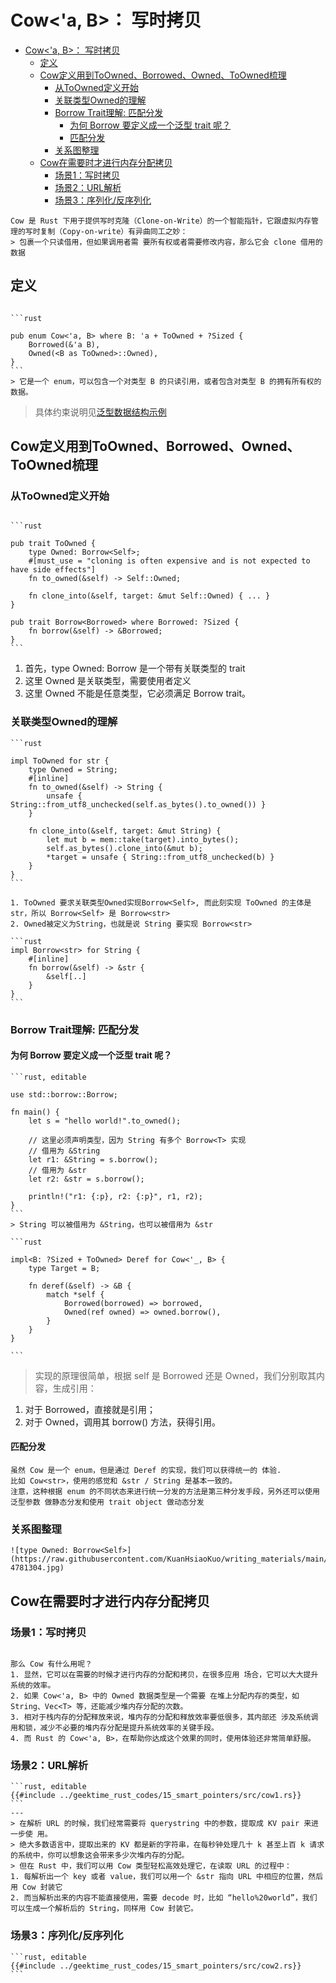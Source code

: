 # Cow<'a, B>： 写时拷贝

<!--ts-->
* [Cow&lt;'a, B&gt;： 写时拷贝](#cowa-b-写时拷贝)
   * [定义](#定义)
   * [Cow定义用到ToOwned、Borrowed、Owned、ToOwned梳理](#cow定义用到toownedborrowedownedtoowned梳理)
      * [从ToOwned定义开始](#从toowned定义开始)
      * [关联类型Owned的理解](#关联类型owned的理解)
      * [Borrow Trait理解: 匹配分发](#borrow-trait理解-匹配分发)
         * [为何 Borrow 要定义成一个泛型 trait 呢？](#为何-borrow-要定义成一个泛型-trait-呢)
         * [匹配分发](#匹配分发)
      * [关系图整理](#关系图整理)
   * [Cow在需要时才进行内存分配拷贝](#cow在需要时才进行内存分配拷贝)
      * [场景1：写时拷贝](#场景1写时拷贝)
      * [场景2：URL解析](#场景2url解析)
      * [场景3：序列化/反序列化](#场景3序列化反序列化)

<!-- Created by https://github.com/ekalinin/github-markdown-toc -->
<!-- Added by: runner, at: Thu Jan 26 08:04:44 UTC 2023 -->

<!--te-->

~~~admonish info title='写时复制（Copy-on-write）有异曲同工之妙' collapsible=true
Cow 是 Rust 下用于提供写时克隆（Clone-on-Write）的一个智能指针，它跟虚拟内存管 理的写时复制（Copy-on-write）有异曲同工之妙：
> 包裹一个只读借用，但如果调用者需 要所有权或者需要修改内容，那么它会 clone 借用的数据
~~~

## 定义

~~~admonish info title='Cow定义' collapsible=true

```rust

pub enum Cow<'a, B> where B: 'a + ToOwned + ?Sized {
    Borrowed(&'a B),
    Owned(<B as ToOwned>::Owned),
}
```
> 它是一个 enum，可以包含一个对类型 B 的只读引用，或者包含对类型 B 的拥有所有权的 数据。
~~~

> 具体约束说明见[泛型数据结构示例](2_4_1_generic_usage.html#generic-cow)

## Cow定义用到ToOwned、Borrowed、Owned、ToOwned梳理

### 从ToOwned定义开始

~~~admonish info title='想要理解 Cow trait，ToOwned trait 是一道坎： ToOwned定义 -> 关联类型用到Borrow -> Borrow是一个用到Borrowed的trait object' collapsible=true

```rust

pub trait ToOwned {
    type Owned: Borrow<Self>;
    #[must_use = "cloning is often expensive and is not expected to have side effects"]
    fn to_owned(&self) -> Self::Owned;

    fn clone_into(&self, target: &mut Self::Owned) { ... }
}

pub trait Borrow<Borrowed> where Borrowed: ?Sized {
    fn borrow(&self) -> &Borrowed;
}
```
~~~

1. 首先，type Owned: Borrow<Self> 是一个带有关联类型的 trait
2. 这里 Owned 是关联类型，需要使用者定义
3. 这里 Owned 不能是任意类型，它必须满足 Borrow<T> trait。

### 关联类型Owned的理解

~~~admonish info title='type Owned: Borrow<Self>: [参考str对ToOwned trait的实现](https://doc.rust-lang.org/src/alloc/str.rs.html#215-227)' collapsible=true
```rust

impl ToOwned for str {
    type Owned = String;
    #[inline]
    fn to_owned(&self) -> String {
        unsafe { String::from_utf8_unchecked(self.as_bytes().to_owned()) }
    }

    fn clone_into(&self, target: &mut String) {
        let mut b = mem::take(target).into_bytes();
        self.as_bytes().clone_into(&mut b);
        *target = unsafe { String::from_utf8_unchecked(b) }
    }
}
```
~~~

~~~admonish question title="对上面例子的type Owned 为 String如何理解？" collapsible=true
1. ToOwned 要求关联类型Owned实现Borrow<Self>, 而此刻实现 ToOwned 的主体是 str，所以 Borrow<Self> 是 Borrow<str>
2. Owned被定义为String，也就是说 String 要实现 Borrow<str>

```rust
impl Borrow<str> for String {
    #[inline]
    fn borrow(&self) -> &str {
        &self[..]
    }
}
```
~~~

### Borrow Trait理解: 匹配分发

#### 为何 Borrow 要定义成一个泛型 trait 呢？

~~~admonish question title='例子1：String不同借用方式' collapsible=true
```rust, editable

use std::borrow::Borrow;

fn main() {
    let s = "hello world!".to_owned();

    // 这里必须声明类型，因为 String 有多个 Borrow<T> 实现
    // 借用为 &String
    let r1: &String = s.borrow();
    // 借用为 &str
    let r2: &str = s.borrow();

    println!("r1: {:p}, r2: {:p}", r1, r2);
}
```
> String 可以被借用为 &String，也可以被借用为 &str
~~~

~~~admonish question title='例子2：Cow不同解引用方式' collapsible=true
```rust

impl<B: ?Sized + ToOwned> Deref for Cow<'_, B> {
    type Target = B;

    fn deref(&self) -> &B {
        match *self {
            Borrowed(borrowed) => borrowed,
            Owned(ref owned) => owned.borrow(),
        }
    }
}

```
~~~

> 实现的原理很简单，根据 self 是 Borrowed 还是 Owned，我们分别取其内容，生成引用：

1. 对于 Borrowed，直接就是引用；
2. 对于 Owned，调用其 borrow() 方法，获得引用。

#### 匹配分发

~~~admonish info title='匹配分发：使用match匹配实现静态、动态分发之外的第三种分发' collapsible=true
虽然 Cow 是一个 enum，但是通过 Deref 的实现，我们可以获得统一的 体验.
比如 Cow<str>，使用的感觉和 &str / String 是基本一致的。
注意，这种根据 enum 的不同状态来进行统一分发的方法是第三种分发手段，另外还可以使用泛型参数 做静态分发和使用 trait object 做动态分发
~~~

### 关系图整理

~~~admonish info title='Cow 和 Owned / ToOwned / Borrow<T> / Borrowed 之间的关系示意图' collapsible=true
![type Owned: Borrow<Self>](https://raw.githubusercontent.com/KuanHsiaoKuo/writing_materials/main/imgs/15%EF%BD%9C%E6%95%B0%E6%8D%AE%E7%BB%93%E6%9E%84%EF%BC%9A%E8%BF%99%E4%BA%9B%E6%B5%93%E7%9C%89%E5%A4%A7%E7%9C%BC%E7%9A%84%E7%BB%93%E6%9E%84%E7%AB%9F%E7%84%B6%E9%83%BD%E6%98%AF%E6%99%BA%E8%83%BD%E6%8C%87%E9%92%88%EF%BC%9F-4781304.jpg)
~~~

## Cow在需要时才进行内存分配拷贝

### 场景1：写时拷贝

~~~admonish info title='写时拷贝' collapsible=true

那么 Cow 有什么用呢？
1. 显然，它可以在需要的时候才进行内存的分配和拷贝，在很多应用 场合，它可以大大提升系统的效率。
2. 如果 Cow<'a, B> 中的 Owned 数据类型是一个需要 在堆上分配内存的类型，如 String、Vec<T> 等，还能减少堆内存分配的次数。 
3. 相对于栈内存的分配释放来说，堆内存的分配和释放效率要低很多，其内部还 涉及系统调用和锁，减少不必要的堆内存分配是提升系统效率的关键手段。
4. 而 Rust 的 Cow<'a, B>，在帮助你达成这个效果的同时，使用体验还非常简单舒服。
~~~

### 场景2：URL解析

~~~admonish info title='举例使用Cow进行URL解析' collapsible=true
```rust, editable
{{#include ../geektime_rust_codes/15_smart_pointers/src/cow1.rs}}
```
---
> 在解析 URL 的时候，我们经常需要将 querystring 中的参数，提取成 KV pair 来进一步使 用。
> 绝大多数语言中，提取出来的 KV 都是新的字符串，在每秒钟处理几十 k 甚至上百 k 请求的系统中，你可以想象这会带来多少次堆内存的分配。 
> 但在 Rust 中，我们可以用 Cow 类型轻松高效处理它，在读取 URL 的过程中：
1. 每解析出一个 key 或者 value，我们可以用一个 &str 指向 URL 中相应的位置，然后用 Cow 封装它 
2. 而当解析出来的内容不能直接使用，需要 decode 时，比如 “hello%20world”，我们 可以生成一个解析后的 String，同样用 Cow 封装它。
~~~

### 场景3：序列化/反序列化

~~~admonish info title='举例serde使用Cow进行序列化/反序列化' collapsible=true
```rust, editable
{{#include ../geektime_rust_codes/15_smart_pointers/src/cow2.rs}}
```
~~~
